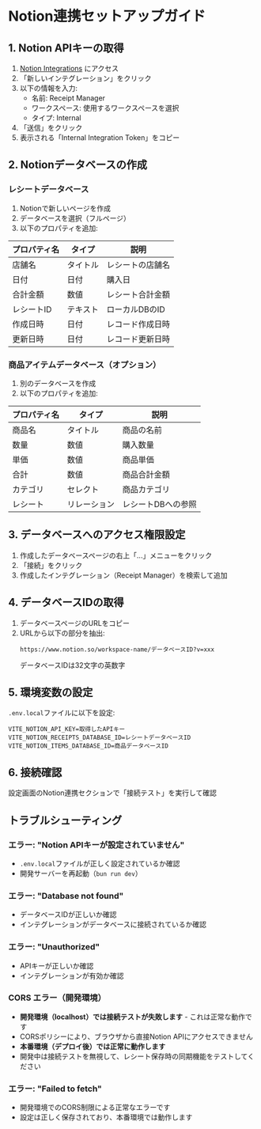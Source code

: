 # Notion連携セットアップガイド

## 1. Notion APIキーの取得

1. [Notion Integrations](https://www.notion.so/my-integrations) にアクセス
2. 「新しいインテグレーション」をクリック
3. 以下の情報を入力:
   - 名前: Receipt Manager
   - ワークスペース: 使用するワークスペースを選択
   - タイプ: Internal
4. 「送信」をクリック
5. 表示される「Internal Integration Token」をコピー

## 2. Notionデータベースの作成

### レシートデータベース

1. Notionで新しいページを作成
2. データベースを選択（フルページ）
3. 以下のプロパティを追加:

| プロパティ名 | タイプ | 説明 |
|------------|-------|------|
| 店舗名 | タイトル | レシートの店舗名 |
| 日付 | 日付 | 購入日 |
| 合計金額 | 数値 | レシート合計金額 |
| レシートID | テキスト | ローカルDBのID |
| 作成日時 | 日付 | レコード作成日時 |
| 更新日時 | 日付 | レコード更新日時 |

### 商品アイテムデータベース（オプション）

1. 別のデータベースを作成
2. 以下のプロパティを追加:

| プロパティ名 | タイプ | 説明 |
|------------|-------|------|
| 商品名 | タイトル | 商品の名前 |
| 数量 | 数値 | 購入数量 |
| 単価 | 数値 | 商品単価 |
| 合計 | 数値 | 商品合計金額 |
| カテゴリ | セレクト | 商品カテゴリ |
| レシート | リレーション | レシートDBへの参照 |

## 3. データベースへのアクセス権限設定

1. 作成したデータベースページの右上「...」メニューをクリック
2. 「接続」をクリック
3. 作成したインテグレーション（Receipt Manager）を検索して追加

## 4. データベースIDの取得

1. データベースページのURLをコピー
2. URLから以下の部分を抽出:
   ```
   https://www.notion.so/workspace-name/データベースID?v=xxx
   ```
   データベースIDは32文字の英数字

## 5. 環境変数の設定

`.env.local`ファイルに以下を設定:

```env
VITE_NOTION_API_KEY=取得したAPIキー
VITE_NOTION_RECEIPTS_DATABASE_ID=レシートデータベースID
VITE_NOTION_ITEMS_DATABASE_ID=商品データベースID
```

## 6. 接続確認

設定画面のNotion連携セクションで「接続テスト」を実行して確認

## トラブルシューティング

### エラー: "Notion APIキーが設定されていません"
- `.env.local`ファイルが正しく設定されているか確認
- 開発サーバーを再起動（`bun run dev`）

### エラー: "Database not found"
- データベースIDが正しいか確認
- インテグレーションがデータベースに接続されているか確認

### エラー: "Unauthorized"
- APIキーが正しいか確認
- インテグレーションが有効か確認

### CORS エラー（開発環境）
- **開発環境（localhost）では接続テストが失敗します** - これは正常な動作です
- CORSポリシーにより、ブラウザから直接Notion APIにアクセスできません
- **本番環境（デプロイ後）では正常に動作します**
- 開発中は接続テストを無視して、レシート保存時の同期機能をテストしてください

### エラー: "Failed to fetch"
- 開発環境でのCORS制限による正常なエラーです
- 設定は正しく保存されており、本番環境では動作します